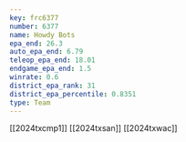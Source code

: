 ```yaml
---
key: frc6377
number: 6377
name: Howdy Bots
epa_end: 26.3
auto_epa_end: 6.79
teleop_epa_end: 18.01
endgame_epa_end: 1.5
winrate: 0.6
district_epa_rank: 31
district_epa_percentile: 0.8351
type: Team
---
```

[[2024txcmp1]]
[[2024txsan]]
[[2024txwac]]
